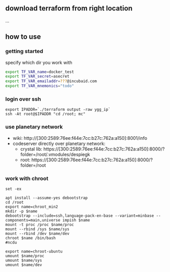 

## download terraform from right location

...


## how to use

### getting started

specify which dir you work with

```bash
export TF_VAR_name=docker_test
export TF_VAR_secret=asecret
export TF_VAR_emailaddr=???@incubaid.com
export TF_VAR_mnemonics="todo"
```

### login over ssh

```
export IPADDR=`./terraform output -raw ygg_ip`
ssh -At root@$IPADDR "cd /root; mc"
```

### use planetary network

- wiki: http://[300:2589:76ee:f44e:7cc:b27c:762a:a150]:8001/info
- codeserver directly over planetary network:
  - crystal lib: https://[300:2589:76ee:f44e:7cc:b27c:762a:a150]:8000/?folder=/root/.vmodules/despiegk
  - root: https://[300:2589:76ee:f44e:7cc:b27c:762a:a150]:8000/?folder=/root

### work with chroot

```
set -ex

apt install --assume-yes debootstrap
cd /root
export name=chroot_min2
mkdir -p $name
debootstrap --include=ssh,language-pack-en-base --variant=minbase --components=main,universe impish $name
mount -t proc /proc $name/proc
mount --rbind /sys $name/sys
mount --rbind /dev $name/dev
chroot $name /bin/bash
#ncdu
```

```
export name=chroot-ubuntu
umount $name/proc
umount $name/sys
umount $name/dev
```